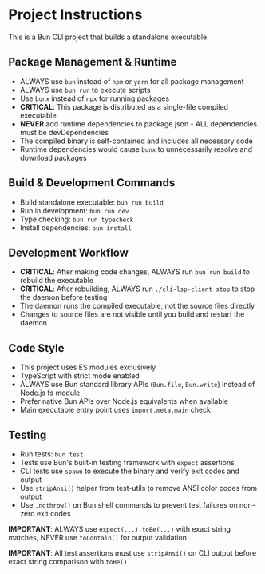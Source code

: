 # Project Instructions

This is a Bun CLI project that builds a standalone executable.

## Package Management & Runtime

- ALWAYS use `bun` instead of `npm` or `yarn` for all package management
- ALWAYS use `bun run` to execute scripts
- Use `bunx` instead of `npx` for running packages
- **CRITICAL**: This package is distributed as a single-file compiled executable
- **NEVER** add runtime dependencies to package.json - ALL dependencies must be devDependencies
- The compiled binary is self-contained and includes all necessary code
- Runtime dependencies would cause `bunx` to unnecessarily resolve and download packages

## Build & Development Commands

- Build standalone executable: `bun run build`
- Run in development: `bun run dev`
- Type checking: `bun run typecheck`
- Install dependencies: `bun install`

## Development Workflow

- **CRITICAL**: After making code changes, ALWAYS run `bun run build` to rebuild the executable
- **CRITICAL**: After rebuilding, ALWAYS run `./cli-lsp-client stop` to stop the daemon before testing
- The daemon runs the compiled executable, not the source files directly
- Changes to source files are not visible until you build and restart the daemon

## Code Style

- This project uses ES modules exclusively
- TypeScript with strict mode enabled
- ALWAYS use Bun standard library APIs (`Bun.file`, `Bun.write`) instead of Node.js fs module
- Prefer native Bun APIs over Node.js equivalents when available
- Main executable entry point uses `import.meta.main` check

## Testing

- Run tests: `bun test`
- Tests use Bun's built-in testing framework with `expect` assertions
- CLI tests use `spawn` to execute the binary and verify exit codes and output
- Use `stripAnsi()` helper from test-utils to remove ANSI color codes from output
- Use `.nothrow()` on Bun shell commands to prevent test failures on non-zero exit codes

**IMPORTANT**: ALWAYS use `expect(...).toBe(...)` with exact string matches, NEVER use `toContain()` for output validation

**IMPORTANT**: All test assertions must use `stripAnsi()` on CLI output before exact string comparison with `toBe()`
